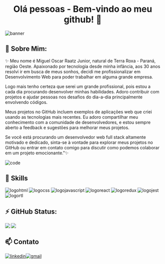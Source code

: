 <h1 align="center"> Olá pessoas - Bem-vindo ao meu github! 👋</h1>
<img src="https://fv9-6.failiem.lv/thumb_show.php?i=hg6epjaug&view" alt="banner" />

## 💬 Sobre Mim:

<p>✨ Meu nome é Miguel Oscar Raatz Junior,
natural de Terra Roxa - Paraná, região Oeste.
Apaixonado por tecnologia desde minha infância, aos 30 anos
resolvi ir em busca de meus sonhos, decidi me profissionalizar
em Desenvolvimento Web para poder trabalhar em alguma grande empresa.

Logo mais tenho certeza que serei um grande profissional,
pois estou a cada dia procurando desenvolver
minhas habilidades. Adoro contribuir com projetos e
ajudar pessoas nos desafios do dia-a-dia
principalmente envolvendo códigos.

Meus projetos no GitHub incluem exemplos de aplicações web que criei usando as tecnologias mais recentes. Eu adoro compartilhar meu conhecimento com a comunidade de desenvolvedores, e estou sempre aberto a feedback e sugestões para melhorar meus projetos.

Se você está procurando um desenvolvedor web full stack altamente motivado e dedicado, sinta-se à vontade para explorar meus projetos no GitHub ou entrar em contato comigo para discutir como podemos colaborar em um projeto emocionante."✨</p>

<img src="https://media2.giphy.com/media/iIqmM5tTjmpOB9mpbn/giphy.gif?cid=ecf05e47v7b02318k6wrd4gmbnxvxsdwpjjgxz33jny8zkay&rid=giphy.gif&ct=g" alt="code" />

## 🌱 Skills

<img src="https://img.shields.io/badge/HTML5-E34F26?style=for-the-badge&logo=html5&logoColor=white" alt="logohtml"/> <img src="https://img.shields.io/badge/CSS3-1572B6?style=for-the-badge&logo=css3&logoColor=white" alt="logocss"/> <img src="https://img.shields.io/badge/JavaScript-F7DF1E?style=for-the-badge&logo=javascript&logoColor=black" alt="logojavascript"/> <img src="https://img.shields.io/badge/React-20232A?style=for-the-badge&logo=react&logoColor=61DAFB" alt="logoreact"/> <img src="https://img.shields.io/badge/Redux-593D88?style=for-the-badge&logo=redux&logoColor=white" alt="logoredux"/> <img src="https://img.shields.io/badge/Jest-323330?style=for-the-badge&logo=Jest&logoColor=white" alt="logojest"/> <img src="https://img.shields.io/badge/testing%20library-323330?style=for-the-badge&logo=testing-library&logoColor=red" alt="logortl"/>

## ⚡  GitHub Status:
<img align="left" src="https://github-readme-stats.vercel.app/api?username=miguelraatz&theme=blue-green" /><img align="center" src="https://github-readme-stats.vercel.app/api/top-langs/?username=miguelraatz&theme=blue-green" />

## 📫 Contato
<a href="https://www.linkedin.com/in/miguelraatz/"><img src="https://img.shields.io/badge/LinkedIn-0077B5?style=for-the-badge&logo=linkedin&logoColor=white" alt="linkedin" /></a><a href="mailto:miguelraatzdev@gmail.com"><img src="https://img.shields.io/badge/Gmail-D14836?style=for-the-badge&logo=gmail&logoColor=white" alt="gmail" /></a>

<!--
**miguelraatz/miguelraatz** is a ✨ _special_ ✨ repository because its `README.md` (this file) appears on your GitHub profile.

Here are some ideas to get you started:

- 🔭 I’m currently working on ...
- 🌱 I’m currently learning ...
- 👯 I’m looking to collaborate on ...
- 🤔 I’m looking for help with ...
- 💬 Ask me about ...
- 📫 How to reach me: ...
- 😄 Pronouns: ...
- ⚡ Fun fact: ...
-->
